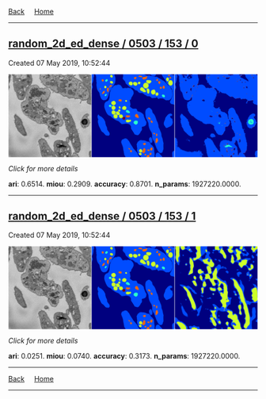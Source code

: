 
[Back](..)&nbsp;&nbsp;&nbsp;&nbsp;&nbsp;[Home](https://leapmanlab.github.io/snapshots)

---

<div class="summary"><a href="0"><h2>random_2d_ed_dense / 0503 / 153 / 0</h2></a><p>Created 07 May 2019, 10:52:44
</p><a href="0"><img src="0/media/summary.png" align="center"></a><p>
<i>Click for more details</i>
</p></div>

**ari**: 0.6514. **miou**: 0.2909. **accuracy**: 0.8701. **n_params**: 1927220.0000. 

---

<div class="summary"><a href="1"><h2>random_2d_ed_dense / 0503 / 153 / 1</h2></a><p>Created 07 May 2019, 10:52:44
</p><a href="1"><img src="1/media/summary.png" align="center"></a><p>
<i>Click for more details</i>
</p></div>

**ari**: 0.0251. **miou**: 0.0740. **accuracy**: 0.3173. **n_params**: 1927220.0000. 

---

[Back](..)&nbsp;&nbsp;&nbsp;&nbsp;&nbsp;[Home](https://leapmanlab.github.io/snapshots)

---